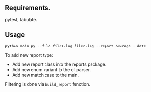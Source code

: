 ## Requirements. 

pytest, tabulate.

## Usage 

`python main.py --file file1.log file2.log --report average --date `

To add new report type:
- Add new report class into the reports package. 
- Add new enum variant to the cli parser.
- Add new match case to the main.

Filtering is done via `build_report` function.


